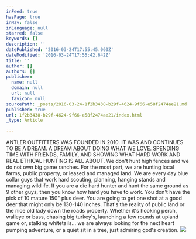 ```yaml
---
inFeed: true
hasPage: true
inNav: false
inLanguage: null
starred: false
keywords: []
description: ''
datePublished: '2016-03-24T17:55:45.060Z'
dateModified: '2016-03-24T17:55:42.642Z'
title: ''
author: []
authors: []
publisher:
  name: null
  domain: null
  url: null
  favicon: null
sourcePath: _posts/2016-03-24-1f2b3438-b29f-4624-9f66-e58f2474ae21.md
published: true
url: 1f2b3438-b29f-4624-9f66-e58f2474ae21/index.html
_type: Article

---
```

ANTLER OUTFITTERS WAS FOUNDED IN 2010\. IT WAS AND CONTINUES TO BE A DREAM. A DREAM ABOUT DOING WHAT WE LOVE. SPENDING TIME WITH FRIENDS, FAMILY, AND SHOWING WHAT HARD WORK AND REAL ETHICAL HUNTING IS ALL ABOUT.
We don't hunt high fences and we do not own big game ranches. For the most part, we are hunting local farms, public property, or leased and managed land.
We are every day blue collar guys that work hard scouting, planning, hanging stands and managing wildlife. If you are a die hard hunter and hunt the same ground as 9 other guys, then you know how hard you have to work. You don't have the pick of 10 mature 150" plus deer. You are going to get one shot at a good deer that might only be 130-140 inches. That's the reality of public land or the nice old lady down the roads property.
Whether it's hooking perch, walleye or bass, chasing big turkey's, launching a few rounds at upland game or, stalking whitetails... we are always looking for the next heart pumping adventure, or a quiet sit in a tree, just admiring god's creation.
![](https://the-grid-user-content.s3-us-west-2.amazonaws.com/358c21fd-6ba8-426b-9cfc-32133b3cd709.jpg)